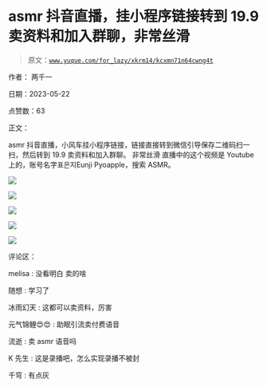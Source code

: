 # asmr 抖音直播，挂小程序链接转到 19.9 卖资料和加入群聊，非常丝滑

> 原文：[`www.yuque.com/for_lazy/xkrm14/kcxmn71n64cwng4t`](https://www.yuque.com/for_lazy/xkrm14/kcxmn71n64cwng4t)

作者： 两千一

日期：2023-05-22

点赞数：63

正文：

asmr 抖音直播，小风车挂小程序链接，链接直接转到微信引导保存二维码扫一扫，然后转到 19.9 卖资料和加入群聊。 非常丝滑 直播中的这个视频是 Youtube 上的，账号名字표은지Eunji Pyoapple，搜索 ASMR。

![](img/4c5815b62d36401a3ce08de34e8760f2.png)

![](img/d35a36e4b9f1673ab3d588a567b163b6.png)

![](img/4be57f9e05467023b1fe0e35224ef83f.png)

![](img/cff8af4b11a5414884aeee2ea4d8adb7.png)

![](img/de1379235d9381136094389735b950f0.png)

评论区：

melisa : 没看明白 卖的啥

随想 : 学习了

冰雨幻天 : 这都可以卖资料，厉害

元气锦鲤😍😍 : 助眠引流卖付费语音

流逝 : 卖 asmr 语音吗

K 先生 : 这是录播吧，怎么实现录播不被封

千穹 : 有点灰



